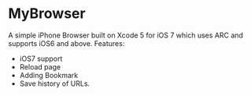 MyBrowser
===========
A simple iPhone Browser built on Xcode 5 for iOS 7 which uses ARC and supports iOS6 and above. 
Features:
- iOS7 support
- Reload page
- Adding Bookmark
- Save history of URLs.



